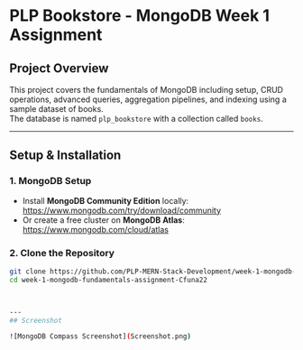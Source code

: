 # PLP Bookstore - MongoDB Week 1 Assignment

## Project Overview
This project covers the fundamentals of MongoDB including setup, CRUD operations, advanced queries, aggregation pipelines, and indexing using a sample dataset of books.  
The database is named `plp_bookstore` with a collection called `books`.

---

## Setup & Installation

### 1. MongoDB Setup
- Install **MongoDB Community Edition** locally:  
  https://www.mongodb.com/try/download/community  
- Or create a free cluster on **MongoDB Atlas**:  
  https://www.mongodb.com/cloud/atlas

### 2. Clone the Repository
```bash
git clone https://github.com/PLP-MERN-Stack-Development/week-1-mongodb-fundamentals-assignment-Cfuna22.git
cd week-1-mongodb-fundamentals-assignment-Cfuna22



---
## Screenshot

![MongoDB Compass Screenshot](Screenshot.png)

